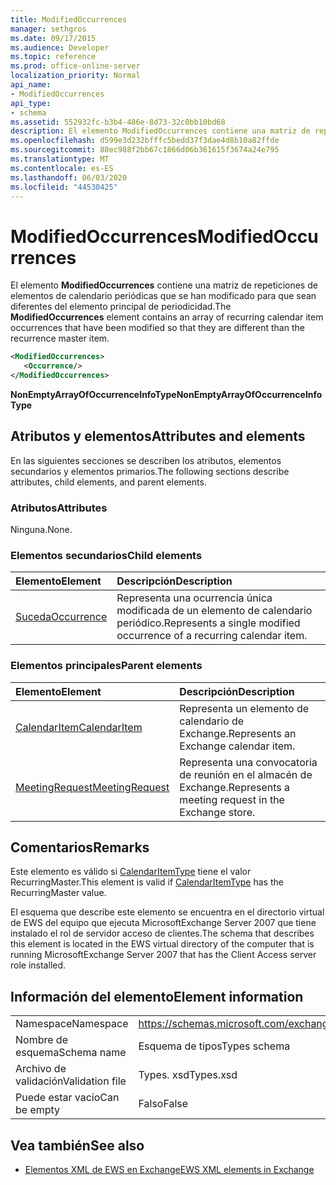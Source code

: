 ```yaml
---
title: ModifiedOccurrences
manager: sethgros
ms.date: 09/17/2015
ms.audience: Developer
ms.topic: reference
ms.prod: office-online-server
localization_priority: Normal
api_name:
- ModifiedOccurrences
api_type:
- schema
ms.assetid: 552932fc-b3b4-486e-8d73-32c0bb10bd68
description: El elemento ModifiedOccurrences contiene una matriz de repeticiones de elementos de calendario periódicas que se han modificado para que sean diferentes del elemento principal de periodicidad.
ms.openlocfilehash: d599e3d232bfffc5bedd37f3dae4d8b10a82ffde
ms.sourcegitcommit: 88ec988f2bb67c1866d06b361615f3674a24e795
ms.translationtype: MT
ms.contentlocale: es-ES
ms.lasthandoff: 06/03/2020
ms.locfileid: "44530425"
---
```

# <a name="modifiedoccurrences"></a><span data-ttu-id="b3c5e-103">ModifiedOccurrences</span><span class="sxs-lookup"><span data-stu-id="b3c5e-103">ModifiedOccurrences</span></span>

<span data-ttu-id="b3c5e-104">El elemento **ModifiedOccurrences** contiene una matriz de repeticiones de elementos de calendario periódicas que se han modificado para que sean diferentes del elemento principal de periodicidad.</span><span class="sxs-lookup"><span data-stu-id="b3c5e-104">The **ModifiedOccurrences** element contains an array of recurring calendar item occurrences that have been modified so that they are different than the recurrence master item.</span></span> 
  
```xml
<ModifiedOccurrences>
   <Occurrence/>
</ModifiedOccurrences>
```

 <span data-ttu-id="b3c5e-105">**NonEmptyArrayOfOccurrenceInfoType**</span><span class="sxs-lookup"><span data-stu-id="b3c5e-105">**NonEmptyArrayOfOccurrenceInfoType**</span></span>
## <a name="attributes-and-elements"></a><span data-ttu-id="b3c5e-106">Atributos y elementos</span><span class="sxs-lookup"><span data-stu-id="b3c5e-106">Attributes and elements</span></span>

<span data-ttu-id="b3c5e-107">En las siguientes secciones se describen los atributos, elementos secundarios y elementos primarios.</span><span class="sxs-lookup"><span data-stu-id="b3c5e-107">The following sections describe attributes, child elements, and parent elements.</span></span>
  
### <a name="attributes"></a><span data-ttu-id="b3c5e-108">Atributos</span><span class="sxs-lookup"><span data-stu-id="b3c5e-108">Attributes</span></span>

<span data-ttu-id="b3c5e-109">Ninguna.</span><span class="sxs-lookup"><span data-stu-id="b3c5e-109">None.</span></span>
  
### <a name="child-elements"></a><span data-ttu-id="b3c5e-110">Elementos secundarios</span><span class="sxs-lookup"><span data-stu-id="b3c5e-110">Child elements</span></span>

|<span data-ttu-id="b3c5e-111">**Elemento**</span><span class="sxs-lookup"><span data-stu-id="b3c5e-111">**Element**</span></span>|<span data-ttu-id="b3c5e-112">**Descripción**</span><span class="sxs-lookup"><span data-stu-id="b3c5e-112">**Description**</span></span>|
|:-----|:-----|
|[<span data-ttu-id="b3c5e-113">Suceda</span><span class="sxs-lookup"><span data-stu-id="b3c5e-113">Occurrence</span></span>](occurrence.md) <br/> |<span data-ttu-id="b3c5e-114">Representa una ocurrencia única modificada de un elemento de calendario periódico.</span><span class="sxs-lookup"><span data-stu-id="b3c5e-114">Represents a single modified occurrence of a recurring calendar item.</span></span>  <br/> |
   
### <a name="parent-elements"></a><span data-ttu-id="b3c5e-115">Elementos principales</span><span class="sxs-lookup"><span data-stu-id="b3c5e-115">Parent elements</span></span>

|<span data-ttu-id="b3c5e-116">**Elemento**</span><span class="sxs-lookup"><span data-stu-id="b3c5e-116">**Element**</span></span>|<span data-ttu-id="b3c5e-117">**Descripción**</span><span class="sxs-lookup"><span data-stu-id="b3c5e-117">**Description**</span></span>|
|:-----|:-----|
|[<span data-ttu-id="b3c5e-118">CalendarItem</span><span class="sxs-lookup"><span data-stu-id="b3c5e-118">CalendarItem</span></span>](calendaritem.md) <br/> |<span data-ttu-id="b3c5e-119">Representa un elemento de calendario de Exchange.</span><span class="sxs-lookup"><span data-stu-id="b3c5e-119">Represents an Exchange calendar item.</span></span>  <br/> |
|[<span data-ttu-id="b3c5e-120">MeetingRequest</span><span class="sxs-lookup"><span data-stu-id="b3c5e-120">MeetingRequest</span></span>](meetingrequest.md) <br/> |<span data-ttu-id="b3c5e-121">Representa una convocatoria de reunión en el almacén de Exchange.</span><span class="sxs-lookup"><span data-stu-id="b3c5e-121">Represents a meeting request in the Exchange store.</span></span>  <br/> |
   
## <a name="remarks"></a><span data-ttu-id="b3c5e-122">Comentarios</span><span class="sxs-lookup"><span data-stu-id="b3c5e-122">Remarks</span></span>

<span data-ttu-id="b3c5e-123">Este elemento es válido si [CalendarItemType](calendaritemtype.md) tiene el valor RecurringMaster.</span><span class="sxs-lookup"><span data-stu-id="b3c5e-123">This element is valid if [CalendarItemType](calendaritemtype.md) has the RecurringMaster value.</span></span> 
  
<span data-ttu-id="b3c5e-124">El esquema que describe este elemento se encuentra en el directorio virtual de EWS del equipo que ejecuta MicrosoftExchange Server 2007 que tiene instalado el rol de servidor acceso de clientes.</span><span class="sxs-lookup"><span data-stu-id="b3c5e-124">The schema that describes this element is located in the EWS virtual directory of the computer that is running MicrosoftExchange Server 2007 that has the Client Access server role installed.</span></span>
  
## <a name="element-information"></a><span data-ttu-id="b3c5e-125">Información del elemento</span><span class="sxs-lookup"><span data-stu-id="b3c5e-125">Element information</span></span>

|||
|:-----|:-----|
|<span data-ttu-id="b3c5e-126">Namespace</span><span class="sxs-lookup"><span data-stu-id="b3c5e-126">Namespace</span></span>  <br/> |https://schemas.microsoft.com/exchange/services/2006/types  <br/> |
|<span data-ttu-id="b3c5e-127">Nombre de esquema</span><span class="sxs-lookup"><span data-stu-id="b3c5e-127">Schema name</span></span>  <br/> |<span data-ttu-id="b3c5e-128">Esquema de tipos</span><span class="sxs-lookup"><span data-stu-id="b3c5e-128">Types schema</span></span>  <br/> |
|<span data-ttu-id="b3c5e-129">Archivo de validación</span><span class="sxs-lookup"><span data-stu-id="b3c5e-129">Validation file</span></span>  <br/> |<span data-ttu-id="b3c5e-130">Types. xsd</span><span class="sxs-lookup"><span data-stu-id="b3c5e-130">Types.xsd</span></span>  <br/> |
|<span data-ttu-id="b3c5e-131">Puede estar vacío</span><span class="sxs-lookup"><span data-stu-id="b3c5e-131">Can be empty</span></span>  <br/> |<span data-ttu-id="b3c5e-132">Falso</span><span class="sxs-lookup"><span data-stu-id="b3c5e-132">False</span></span>  <br/> |
   
## <a name="see-also"></a><span data-ttu-id="b3c5e-133">Vea también</span><span class="sxs-lookup"><span data-stu-id="b3c5e-133">See also</span></span>



- [<span data-ttu-id="b3c5e-134">Elementos XML de EWS en Exchange</span><span class="sxs-lookup"><span data-stu-id="b3c5e-134">EWS XML elements in Exchange</span></span>](ews-xml-elements-in-exchange.md)

